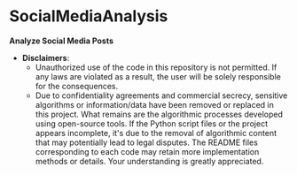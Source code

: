 # SocialMediaAnalysis
**Analyze Social Media Posts**

* **Disclaimers**:
  - Unauthorized use of the code in this repository is not permitted. If any laws are violated as a result, the user will be solely responsible for the consequences.
  - Due to confidentiality agreements and commercial secrecy, sensitive algorithms or information/data have been removed or replaced in this project. What remains are the algorithmic processes developed using open-source tools. If the Python script files or the project appears incomplete, it's due to the removal of algorithmic content that may potentially lead to legal disputes. The README files corresponding to each code may retain more implementation methods or details. Your understanding is greatly appreciated.
  
